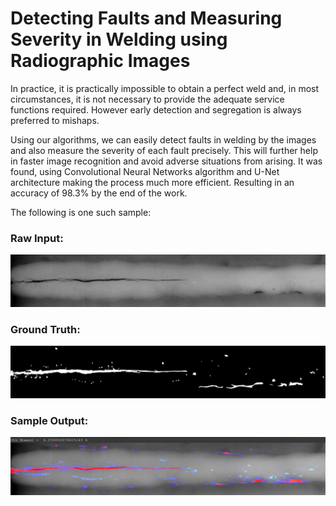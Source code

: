 # Detecting Faults and Measuring Severity in Welding using Radiographic Images

In practice, it is practically impossible to obtain a perfect weld and, in most circumstances, it is not necessary to provide the adequate service functions required. However early detection and segregation is always preferred to mishaps.

Using our algorithms, we can easily detect faults in welding by the images and also measure the severity of each fault precisely. This will further help in faster image recognition and avoid adverse situations from arising. It was found, using Convolutional Neural Networks algorithm and U-Net architecture making the process much more efficient. Resulting in an accuracy of 98.3% by the end of the work.

The following is one such sample:

### Raw Input:
![img](Code/dataset/images/W0001_0007.png)

### Ground Truth:
![img](Code/dataset/labels/W0002_0007.png)

### Sample Output:
![img](Resources/0007.png)
